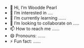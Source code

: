 - 👋 Hi, I’m Woodde Pearl
- 👀 I’m interested in ....
- 🌱 I’m currently learning ......
- 💞️ I’m looking to collaborate on .....
- 📫 How to reach me ......
- 😄 Pronouns: ......
- ⚡ Fun fact: ......

<!---
wooddellpearl/wooddellpearl is a ✨ special ✨ repository because its `README.md` (this file) appears on your GitHub profile.
You can click the Preview link to take a look at your changes.
--->
